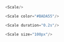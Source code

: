 
```js
<Scale/>
```

```js
<Scale color="#BADA55"/>
```

```js
<Scale duration="0.2s"/>
```

```js
<Scale size="100px"/>
```